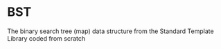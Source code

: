 # BST
The binary search tree (map) data structure from the Standard Template Library coded from scratch
